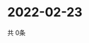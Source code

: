 # 2022-02-23
  共 0条

  <!-- BEGIN -->
  <!-- 最后更新时间Wed Feb 23 2022 20:05:49 GMT+0000 (Coordinated Universal Time) -->
  
  <!-- END -->
  
  